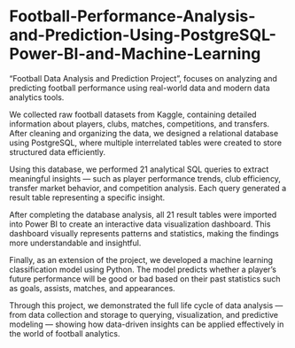 # Football-Performance-Analysis-and-Prediction-Using-PostgreSQL-Power-BI-and-Machine-Learning
“Football Data Analysis and Prediction Project”, focuses on analyzing and predicting football performance using real-world data and modern data analytics tools.

We collected raw football datasets from Kaggle, containing detailed information about players, clubs, matches, competitions, and transfers. After cleaning and organizing the data, we designed a relational database using PostgreSQL, where multiple interrelated tables were created to store structured data efficiently.

Using this database, we performed 21 analytical SQL queries to extract meaningful insights — such as player performance trends, club efficiency, transfer market behavior, and competition analysis. Each query generated a result table representing a specific insight.

After completing the database analysis, all 21 result tables were imported into Power BI to create an interactive data visualization dashboard. This dashboard visually represents patterns and statistics, making the findings more understandable and insightful.

Finally, as an extension of the project, we developed a machine learning classification model using Python. The model predicts whether a player’s future performance will be good or bad based on their past statistics such as goals, assists, matches, and appearances.

Through this project, we demonstrated the full life cycle of data analysis — from data collection and storage to querying, visualization, and predictive modeling — showing how data-driven insights can be applied effectively in the world of football analytics.
